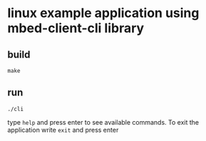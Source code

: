# linux example application using mbed-client-cli library

## build

```
make
```

## run

```
./cli
```
type `help` and press enter to see available commands. To exit the application write `exit` and press enter
